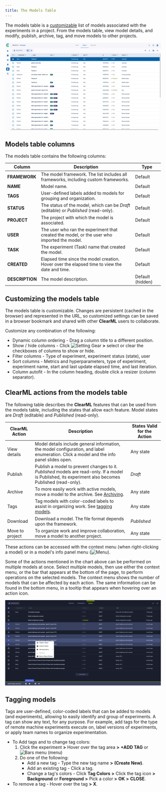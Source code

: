 ```yaml
---
title: The Models Table
---
```


The models table is a [customizable](#customizing-the-models-table) list of models associated with the experiments in a project. From the models table,
view model details, and modify, publish, archive, tag, and move models to other projects.

![image](../img/webapp_models_01.png)

## Models table columns

The models table contains the following columns:

| Column | Description | Type |
|---|---|---|
| **FRAMEWORK** | The model framework. The list includes all frameworks, including custom frameworks. | Default |
| **NAME** | Model name. | Default |
| **TAGS** | User-defined labels added to models for grouping and organization. | Default |
| **STATUS** | The status of the model, which can be *Draft* (editable) or *Published* (read-only). | Default |
| **PROJECT** | The project with which the model is associated.| Default |
| **USER** | The user who ran the experiment that created the model, or the user who imported the model.| Default |
| **TASK** | The experiment (Task) name that created the model. | Default |
| **CREATED** | Elapsed time since the model creation. Hover over the elapsed time to view the date and time.| Default |
| **DESCRIPTION** | The model description. | Default (hidden) |



## Customizing the models table

The models table is customizable. Changes are persistent (cached in the browser) and represented in the URL, so customized settings
can be saved in a browser bookmark and shared with other **ClearML** users to collaborate.

Customize any combination of the following:

* Dynamic column ordering - Drag a column title to a different position.
* Show / hide columns - Click <img src="/docs/latest/icons/ico-settings.svg" alt="Setting Gear" className="icon size-md" />
  **>** select or clear the checkboxes of columns to show or hide.
* Filter columns - Type of experiment, experiment status (state), user
* Sort columns - Metrics and hyperparameters, type of experiment, experiment name, start and last update elapsed time, and last iteration.
* Column autofit - In the column heading, double click a resizer (column separator).

## ClearML actions from the models table

The following table describes the **ClearML** features that can be used from the models table, including the states that
allow each feature. Model states are *Draft* (editable) and *Published* (read-only). 

| ClearML Action | Description | States Valid for the Action |
|---|---|--|
| View details | Model details include general information, the model configuration, and label enumeration. Click a model and the info panel slides open. | Any state |
| Publish | Publish a model to prevent changes to it. *Published* models are read-only. If a model is Published, its experiment also becomes Published (read-only). | *Draft* |
| Archive | To more easily work with active models, move a model to the archive. See [Archiving](webapp_archiving). | Any state |
| Tags | Tag models with color-coded labels to assist in organizing work. See [tagging models](#tagging-models). | Any state |
| Download | Download a model. The file format depends upon the framework. | *Published* |
| Move to project | To organize work and improve collaboration, move a model to another project. | Any state |

These actions can be accessed with the context menu (when right-clicking a model) or in 
a model's info panel menu (<img src="/docs/latest/icons/ico-bars-menu.svg" alt="Menu" className="icon size-lg space-sm" />).

Some of the actions mentioned in the chart above can be performed on multiple models at once.
Select multiple models, then use either the context menu, or the bar that appears at the bottom of the page, to perform
operations on the selected models. The context menu shows the number of models that can be affected by each action. 
The same information can be found in the bottom menu, in a tooltip that appears when hovering over an action icon.   

![Models table batch operations](../img/webapp_models_table_batch_operations.png)

## Tagging models

Tags are user-defined, color-coded labels that can be added to models (and experiments), allowing to easily identify and
group of experiments. A tag can show any text, for any purpose. For example, add tags for the type of remote machine
experiments execute on, label versions of experiments, or apply team names to organize experimentation.

* To Add tags and to change tag colors:
    1. Click the experiment **>** Hover over the tag area **>** **+ADD TAG** or <img src="/docs/latest/icons/ico-bars-menu.svg" alt="Bars menu" className="icon size-sm space-sm" />
       (menu)
    1. Do one of the following:
        * Add a new tag - Type the new tag name **>** **(Create New)**.
        * Add an existing tag - Click a tag.
        * Change a tag's colors - Click **Tag Colors** **>** Click the tag icon **>** **Background** or **Foreground**
          **>** Pick a color **>** **OK** **>** **CLOSE**.
* To remove a tag - Hover over the tag **>** **X**.
